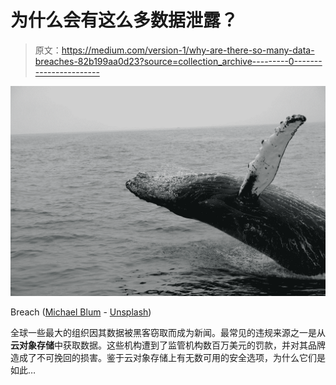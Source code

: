 # 为什么会有这么多数据泄露？

> 原文：<https://medium.com/version-1/why-are-there-so-many-data-breaches-82b199aa0d23?source=collection_archive---------0----------------------->

![](img/ba8b68c64939da9bb586b010e18f8efb.png)

Breach ([Michael Blum](https://unsplash.com/@mxblum?utm_source=medium&utm_medium=referral) - [Unsplash](https://unsplash.com?utm_source=medium&utm_medium=referral))

全球一些最大的组织因其数据被黑客窃取而成为新闻。最常见的违规来源之一是从**云对象存储**中获取数据。这些机构遭到了监管机构数百万美元的罚款，并对其品牌造成了不可挽回的损害。鉴于云对象存储上有无数可用的安全选项，为什么它们是如此…